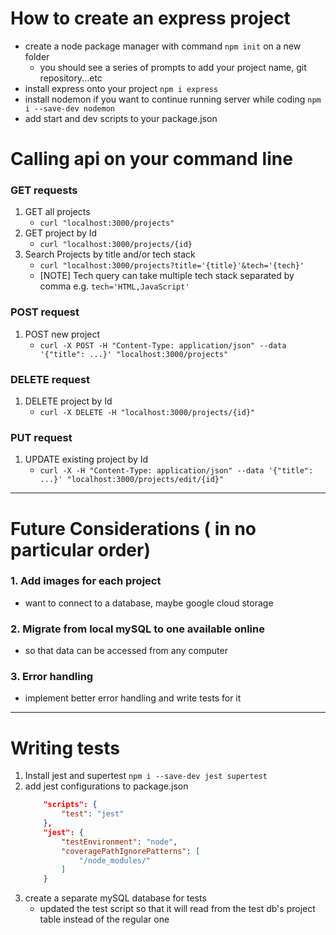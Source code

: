 # How to create an express project
- create a node package manager with command `npm init` on a new folder
    - you should see a series of prompts to add your project name, git repository...etc
- install express onto your project `npm i express`
- install nodemon if you want to continue running server while coding `npm i --save-dev nodemon`
- add start and dev scripts to your package.json


# Calling api on your command line
### GET requests
1. GET all projects
    - `curl "localhost:3000/projects"`
2. GET project by Id
    - `curl "localhost:3000/projects/{id}`
3. Search Projects by title and/or tech stack
    - `curl "localhost:3000/projects?title='{title}'&tech='{tech}'`
    - [NOTE] Tech query can take multiple tech stack separated by comma e.g. `tech='HTML,JavaScript'`

### POST request
1. POST new project
    - `curl -X POST -H "Content-Type: application/json" --data '{"title": ...}' "localhost:3000/projects"`

### DELETE request
1. DELETE project by Id
    - `curl -X DELETE -H "localhost:3000/projects/{id}"`

### PUT request
1. UPDATE existing project by Id
    - `curl -X -H "Content-Type: application/json" --data '{"title": ...}' "localhost:3000/projects/edit/{id}"`


---
# Future Considerations ( in no particular order)
### 1. Add images for each project
- want to connect to a database, maybe google cloud storage
### 2. Migrate from local mySQL to one available online
- so that data can be accessed from any computer
### 3. Error handling
- implement better error handling and write tests for it

---
# Writing tests
1. Install jest and supertest `npm i --save-dev jest supertest`
2. add jest configurations to package.json
    ```json
        "scripts": {
            "test": "jest"
        },
        "jest": {
            "testEnvironment": "node",
            "coveragePathIgnorePatterns": [
                "/node_modules/"
            ]
        }
    ```
3. create a separate mySQL database for tests
    - updated the test script so that it will read from the test db's project table instead of the regular one



